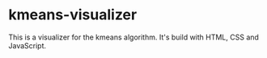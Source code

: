 # kmeans-visualizer
This is a visualizer for the kmeans algorithm. It's build with HTML, CSS and JavaScript. 
